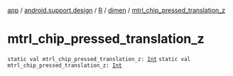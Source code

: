[app](../../../index.md) / [android.support.design](../../index.md) / [R](../index.md) / [dimen](index.md) / [mtrl_chip_pressed_translation_z](./mtrl_chip_pressed_translation_z.md)

# mtrl_chip_pressed_translation_z

`static val mtrl_chip_pressed_translation_z: `[`Int`](https://kotlinlang.org/api/latest/jvm/stdlib/kotlin/-int/index.html)
`static val mtrl_chip_pressed_translation_z: `[`Int`](https://kotlinlang.org/api/latest/jvm/stdlib/kotlin/-int/index.html)